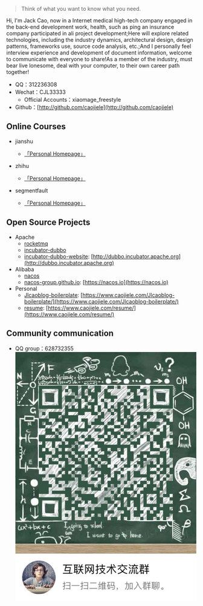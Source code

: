 > Think of what you want to know what you need.

Hi, I'm Jack Cao, now in a Internet medical high-tech company engaged in the back-end development work, health, such as ping an insurance company participated in ali project development;Here will explore related technologies, including the industry dynamics, architectural design, design patterns, frameworks use, source code analysis, etc.;And I personally feel interview experience and development of document information, welcome to communicate with everyone to share!As a member of the industry, must bear live lonesome, deal with your computer, to their own career path together!

- QQ：312236308
- Wechat：CJL33333
    - Official Accounts：xiaomage_freestyle
- Github：[http://github.com/caojiele](http://github.com/caojiele)



## Online Courses

- jianshu
    - [「Personal Homepage」](https://www.jianshu.com/u/faa01fa59ea3)

- zhihu
    - [「Personal Homepage」](https://www.zhihu.com/people/wang-le-6-62/activities)

- segmentfault
    - [「Personal Homepage」](https://segmentfault.com/u/xiaomage_5c10d17d26987)


## Open Source Projects

- Apache
    - [rocketmq](https://github.com/apache/rocketmq)
    - [incubator-dubbo](https://github.com/apache/incubator-dubbo)
    - [incubator-dubbo-website](https://github.com/apache/incubator-dubbo-website): [http://dubbo.incubator.apache.org](http://dubbo.incubator.apache.org)
- Alibaba
    - [nacos](https://github.com/alibaba/nacos)
    - [nacos-group.github.io](https://github.com/nacos-group/nacos-group.github.io): [https://nacos.io](https://nacos.io)
- Personal
    - [Jlcaoblog-boilerplate](https://github.com/caojiele/Jlcaoblog-boilerplate): [https://www.caojiele.com/Jlcaoblog-boilerplate/](https://www.caojiele.com/Jlcaoblog-boilerplate/)
    - [resume](https://github.com/caojiele/resume): [https://www.caojiele.com/resume/](https://www.caojiele.com/resume/)
    
        
## Community communication

- QQ group：628732355<br>
![QQ group](/img/root/qq_group_2.png)
